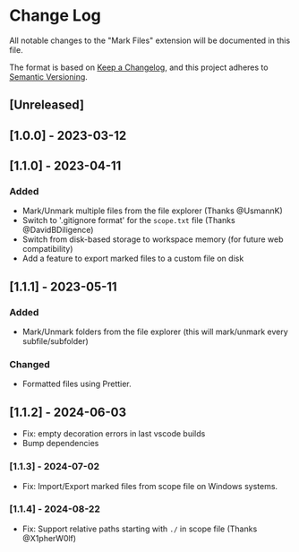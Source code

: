 # Change Log

All notable changes to the "Mark Files" extension will be documented in this file.

The format is based on [Keep a Changelog](https://keepachangelog.com/en/1.0.0/),
and this project adheres to [Semantic Versioning](https://semver.org/spec/v2.0.0.html).

## [Unreleased]

## [1.0.0] - 2023-03-12

## [1.1.0] - 2023-04-11

### Added

- Mark/Unmark multiple files from the file explorer (Thanks @UsmannK)
- Switch to '.gitignore format' for the `scope.txt` file (Thanks @DavidBDiligence)
- Switch from disk-based storage to workspace memory (for future web compatibility)
- Add a feature to export marked files to a custom file on disk

## [1.1.1] - 2023-05-11

### Added

- Mark/Unmark folders from the file explorer (this will mark/unmark every subfile/subfolder)

### Changed

- Formatted files using Prettier.

## [1.1.2] - 2024-06-03

- Fix: empty decoration errors in last vscode builds
- Bump dependencies

### [1.1.3] - 2024-07-02

- Fix: Import/Export marked files from scope file on Windows systems.

### [1.1.4] - 2024-08-22

- Fix: Support relative paths starting with `./` in scope file (Thanks @X1pherW0lf)
